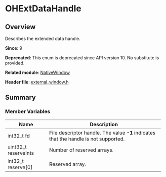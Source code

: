 # OHExtDataHandle
<!--Kit: ArkGraphics 2D-->
<!--Subsystem: Graphics-->
<!--Owner: @Felix-fangyang; @li_hui180; @dingpy-->
<!--Designer: @conan13234-->
<!--Tester: @nobuggers-->
<!--Adviser: @ge-yafang-->
## **Overview**

Describes the extended data handle.

**Since**: 9

**Deprecated**: This enum is deprecated since API version 10. No substitute is provided.

**Related module**: [NativeWindow](capi-nativewindow.md)

**Header file**: [external_window.h](capi-external-window-h.md)

## Summary

### Member Variables

| Name                | Description                   |
| -------------------- | ----------------------- |
| int32_t fd           | File descriptor handle. The value **-1** indicates that the handle is not supported.|
| uint32_t reserveInts | Number of reserved arrays.    |
| int32_t reserve[0]   | Reserved array.          |
